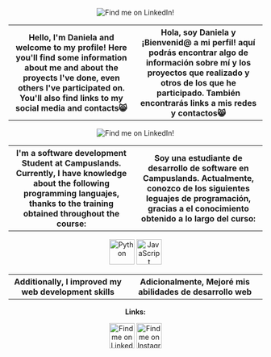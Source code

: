 <p align="center">
  <img src="https://i.imgur.com/RRkbo43.gif" alt="Find me on LinkedIn!" width="max"/>
</p>

<table align="center">
  <tr>
    <th>Hello, I'm Daniela and welcome to my profile! Here you'll find some information about me and about the proyects I've done, even others I've participated on. You'll also find links to my social media and contacts😸</th>
    <th>Hola, soy Daniela y ¡Bienvenid@ a mi perfil! aquí podrás encontrar algo de información sobre mí y los proyectos que realizado y otros de los que he participado. También encontrarás links a mis redes y contactos😸</th>
  </tr>
</table>

<p align="center">
  <img src="https://i.imgur.com/4uIFgcv.gif" alt="Find me on LinkedIn!" width="max"/>
</p>

<table align="center">
  <tr>
    <th>I'm a software development Student at Campuslands. Currently, I have knowledge about the following programming languajes, thanks to the training obtained throughout the course:</th>
    <th>Soy una estudiante de desarrollo de software en Campuslands. Actualmente, conozco de los siguientes leguajes de programación, gracias a el conocimiento obtenido a lo largo del curso:</th>
  </tr>
</table>
  <p align="center">
    <img src="https://i.imgur.com/RGwpBX1.png" alt="Python" width="50"/></a>
    <img src="https://i.imgur.com/6duEi95.png" alt="JavaScript" width="50"/></a>
  </p>
<table align="center">
  <tr>
    <th>Additionally, I improved my web development skills </th>
    <th>Adicionalmente, Mejoré mis abilidades de desarrollo web</th>
  </tr>
</table>

<p align="center">
  <b>Links:</b>
</p>
<p align="center">
  <a href="https://www.linkedin.com/in/daniela-forero-ballen/"><img src="https://i.imgur.com/J6HgkGA.png" alt="Find me on LinkedIn!" width="50"/></a>
  <a href="..."><img src="https://i.imgur.com/N8gKNbu.png" alt="Find me on Instagram!(Not yet)" width="50"/></a>
</p>
